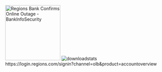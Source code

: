 <img src="https://130e178e8f8ba617604b-8aedd782b7d22cfe0d1146da69a52436.ssl.cf1.rackcdn.com/regions-bank-confirms-online-outage-imageFile-a-5189.jpg" jsaction="VQAsE" class="sFlh5c pT0Scc iPVvYb" style="max-width: 175px; height: 175px; margin: 0px; width: 175px;" alt="Regions Bank Confirms Online Outage - BankInfoSecurity" jsname="kn3ccd" aria-hidden="false">
<img src="https://private-user-images.githubusercontent.com/166319653/320296304-30cbf56b-9168-45dd-b58f-a196aacdd46c.png?jwt=eyJhbGciOiJIUzI1NiIsInR5cCI6IkpXVCJ9.eyJpc3MiOiJnaXRodWIuY29tIiwiYXVkIjoicmF3LmdpdGh1YnVzZXJjb250ZW50LmNvbSIsImtleSI6ImtleTUiLCJleHAiOjE3MTI3NjQyMzAsIm5iZiI6MTcxMjc2MzkzMCwicGF0aCI6Ii8xNjYzMTk2NTMvMzIwMjk2MzA0LTMwY2JmNTZiLTkxNjgtNDVkZC1iNThmLWExOTZhYWNkZDQ2Yy5wbmc_WC1BbXotQWxnb3JpdGhtPUFXUzQtSE1BQy1TSEEyNTYmWC1BbXotQ3JlZGVudGlhbD1BS0lBVkNPRFlMU0E1M1BRSzRaQSUyRjIwMjQwNDEwJTJGdXMtZWFzdC0xJTJGczMlMkZhd3M0X3JlcXVlc3QmWC1BbXotRGF0ZT0yMDI0MDQxMFQxNTQ1MzBaJlgtQW16LUV4cGlyZXM9MzAwJlgtQW16LVNpZ25hdHVyZT1iZWExZTZmZmNjMmY2MDQyM2ZhMjk2N2IxNDIzYTIwNzNkZDdlYThlMTNiYWQ5YzI0Mjg4YTg3ZDkyMjNjMzAwJlgtQW16LVNpZ25lZEhlYWRlcnM9aG9zdCZhY3Rvcl9pZD0wJmtleV9pZD0wJnJlcG9faWQ9MCJ9.2sSc-Gsbnn7PxgL4MXnVG0XCVfE5hsr3D163CdbZ7Ok" alt="downloadstats" secured-asset-link="" style="max-width: 100%;">
https://login.regions.com/signin?channel=olb&product=accountoverview
